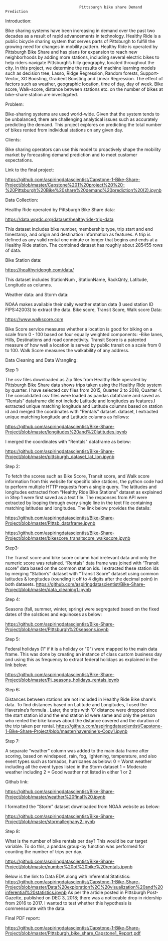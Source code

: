                                      Pittsburgh bike share Demand Prediction




Introduction:

Bike sharing systems have been increasing in demand over the past two decades as a result of rapid advancements in technology. Healthy Ride is a public bicycle sharing system that serves parts of Pittsburgh to fulfill the growing need for changes in mobility pattern. Healthy Ride is operated by Pittsburgh Bike Share and has plans for expansion to reach new neighborhoods by adding more stations, including several electric bikes to help riders navigate Pittsburgh’s hilly geography, located throughout the city. 
In this project, we determine the results of machine learning models such as decision tree, Lasso, Ridge Regression, Random forests, Support-Vector, XG Boosting, Gradient Boosting and Linear Regression. The effect of factors such as weather, geographic location, time of day, day of week. Bike score, Walk-score, distance between stations etc. on the number of bikes at bike-share station are investigated.

Problem:

Bike-sharing systems are used world-wide. Given that the system tends to be unbalanced, there are challenging analytical issues such as accurately predicting the demand. This project explores on predicting the total number of bikes rented from individual stations on any given day.

Clients:

Bike sharing operators can use this model to proactively shape the mobility market by forecasting demand prediction and to meet customer expectations.

Link to the final project:

https://github.com/aspiringdatascientist/Capstone-1-Bike-Share-Project/blob/master/Capstone%201%20project%20%20-%20Pittsburgh%20Bike%20share%20demand%20prediction%20(2).ipynb

Data Collection:

Healthy Ride operated by Pittsburgh Bike Share data: 

https://data.wprdc.org/dataset/healthyride-trip-data

This dataset includes bike number, membership type, trip start and end timestamp, and origin and
destination information as features. A trip is defined as any valid rental one minute or longer that 
begins and ends at a Healthy Ride station. The combined dataset has roughly about 285455 rows of 
data. 

Bike Station data:

https://healthyridepgh.com/data/

This dataset includes StationNum , StationName,  RackQnty, Latitude, Longitude as columns.

Weather data: and Storm data:

NOAA makes available their daily weather station data (I used station ID FIPS:42003) to extract the data.
Bike score, Transit Score, Walk score Data:

https://www.walkscore.com

Bike Score service measures whether a location is good for biking on a scale from 0 - 100 based on four equally weighted components: -Bike lanes, Hills, Destinations and road connectivity. Transit Score is a patented measure of how well a location is served by public transit on a scale from 0 to 100. Walk Score measures the walkability of any address.

Data Cleaning and Data Wrangling:

Step 1:

The csv files downloaded as Zip files from  Healthy Ride operated by Pittsburgh Bike Share data shows trips taken using the Healthy Ride system by quarter. I have selected csv files from 2015, Quarter 2 to 2018, Quarter 4. The consolidated csv files were loaded as pandas dataframe and saved as “Rentals” dataframe did not include Latitude and longitudes as features.I extracted unique matching longitude and Latitude columns based on station id and merged the coordinates with "Rentals" dataset.
dataset, I extracted unique matching longitude and Latitude columns as follows:

https://github.com/aspiringdatascientist/Bike-Share-Project/blob/master/longitudes%20and%20latitudes.ipynb

I merged  the coordinates with "Rentals" dataframe as below:

https://github.com/aspiringdatascientist/Bike-Share-Project/blob/master/pittsburgh_dataset_lat_lon.ipynb


Step 2:

 To fetch  the  scores such as Bike Score, Transit score, and Walk score information  from this website  for specific bike stations, the python code had to perform multiple  HTTP requests from a single query. The latitudes and longitudes extracted from “Healthy Ride Bike Stations” dataset as explained in Step 1 were first saved as a text file. The responses from API were extracted by looping through every single line in the text file containing matching latitudes and longitudes. The link below provides the details:
 
 https://github.com/aspiringdatascientist/Bike-Share-Project/blob/master/Pittsb_dataframe.ipynb

https://github.com/aspiringdatascientist/Bike-Share-Project/blob/master/bikescore_transitscore_walkscore.ipynb


Step3:

The Transit score and bike score column had irrelevant data and only the numeric score was retained. “Rentals” data frame was joined with “Transit score” data based on the common station ids. I extracted these station ids by merging “Station’s” dataset with “Transit Score” dataset using common latitudes & longitudes (rounding it off to 4 digits after the decimal point) in both datasets.
https://github.com/aspiringdatascientist/Bike-Share-Project/blob/master/data_cleaning1.ipynb


Step 4:

Seasons (fall, summer, winter, spring) were segregated based on the fixed dates of the solstices and equinoxes as below:

https://github.com/aspiringdatascientist/Bike-Share-Project/blob/master/Pittsburgh%20seasons.ipynb

Step 5:

Federal holidays (1" if it is a holiday or "0") were mapped to the main data frame. This was done by creating an instance of class custom business day and using this as frequency to extract federal holidays as explained in the link below:

https://github.com/aspiringdatascientist/Bike-Share-Project/blob/master/Pi_seasons_holidays_rentals.ipynb


Step 6:

Distances between stations are not included in Healthy Ride Bike share's data. To find distances based on Latitude and Longitudes, I used the  Haversine’s  formula . Later, the trips with ‘0’ distance were dropped since the start station id and the end station id were same and only the person who rented the bike knows about the distance covered and the duration of the trip taken per rental.
https://github.com/aspiringdatascientist/Capstone-1-Bike-Share-Project/blob/master/haversine's-Copy1.ipynb

Step 7:

A separate “weather” column was added to the main data frame after scoring, based on windspeed, rain, fog, lightening, temperature, and also event types such as tornados, hurricanes as below:
          0 = Worst weather including all the event types listed in the Storm dataset 
         1 = Moderate weather including
         2 = Good weather not listed in either 1 or 2 
         
         
Github link:

https://github.com/aspiringdatascientist/Bike-Share-Project/blob/master/weather%20final%20.ipynb
         
I formatted the “Storm” dataset downloaded from NOAA website  as below:

https://github.com/aspiringdatascientist/Bike-Share-Project/blob/master/stormalleghany2.ipynb

         
         

Step 8:

What is the number of bike rentals per day? This would be our target variable. To do this, a pandas group-by function was performed for counting the number of trips per day. 

https://github.com/aspiringdatascientist/Bike-Share-Project/blob/master/number%20of%20bike%20rentals.ipynb

Below is the link to Data EDA along with Inferential Statistics:
https://github.com/aspiringdatascientist/Capstone-1-Bike-Share-Project/blob/master/Data%20exploration%2C%20visualization%20and%20inferential%20statistics.ipynb
As per the article posted in Pittsburgh Post-Gazette, published on DEC 3, 2018; there was a noticeable drop in ridership from 2016 to 2017. I wanted to test whether this hypothesis is commensurate with the data.

Final PDF report:

https://github.com/aspiringdatascientist/Capstone-1-Bike-Share-Project/blob/master/Pittsburgh_bike_share_Capstone1_Report.pdf




